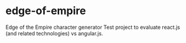 # edge-of-empire
Edge of the Empire character generator
Test project to evaluate react.js (and related technologies) vs angular.js.

